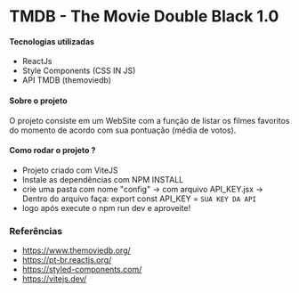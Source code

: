 # TMDB - The Movie Double Black 1.0

#### Tecnologias utilizadas
 - ReactJs
 - Style Components (CSS IN JS)
 - API TMDB (themoviedb)


#### Sobre o projeto
O projeto consiste em um WebSite com a função de listar os filmes favoritos do momento de acordo com sua pontuação (média de votos).

#### Como rodar o projeto ?
- Projeto criado com ViteJS
- Instale as dependências com NPM INSTALL
- crie uma pasta com nome "config" -> com arquivo API_KEY.jsx -> Dentro do arquivo faça: export const API_KEY = `SUA KEY DA API`
- logo após execute o npm run dev e aproveite!


### Referências

- https://www.themoviedb.org/
- https://pt-br.reactjs.org/
- https://styled-components.com/
- https://vitejs.dev/
